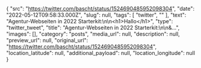 {
  "src": "https://twitter.com/bascht/status/1524690485952098304",
  "date": "2022-05-12T09:58:33.000Z",
  "slug": null,
  "tags": [
    "twitter",
    ""
  ],
  "text": "Agentur-Webseiten in 2022 Starterkit:\n\n&lt;h1&gt;Hallo&lt;/h1&gt;",
  "type": "twitter_tweet",
  "title": "Agentur-Webseiten in 2022 Starterkit:\n\n&…",
  "images": [],
  "category": "posts",
  "media_url": null,
  "description": null,
  "preview_url": null,
  "original_url": "https://twitter.com/bascht/status/1524690485952098304",
  "location_latitude": null,
  "additional_payload": null,
  "location_longitude": null
}